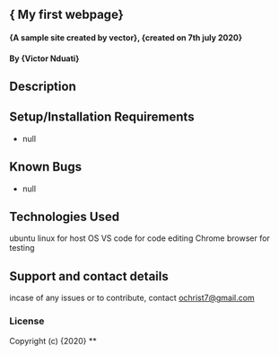 ## { My first webpage}
#### {A sample site created by vector}, {created on 7th july 2020}
#### By **{Victor Nduati}**
## Description
## Setup/Installation Requirements
* null
## Known Bugs
* null
## Technologies Used
 ubuntu linux for host OS
 VS code for code editing
 Chrome browser for testing
## Support and contact details
incase of any issues or to contribute, contact ochrist7@gmail.com
### License

Copyright (c) {2020} **